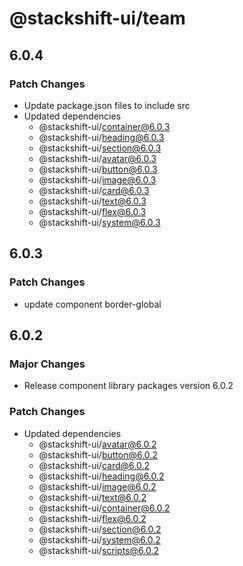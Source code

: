 # @stackshift-ui/team

## 6.0.4

### Patch Changes

- Update package.json files to include src
- Updated dependencies
  - @stackshift-ui/container@6.0.3
  - @stackshift-ui/heading@6.0.3
  - @stackshift-ui/section@6.0.3
  - @stackshift-ui/avatar@6.0.3
  - @stackshift-ui/button@6.0.3
  - @stackshift-ui/image@6.0.3
  - @stackshift-ui/card@6.0.3
  - @stackshift-ui/text@6.0.3
  - @stackshift-ui/flex@6.0.3
  - @stackshift-ui/system@6.0.3

## 6.0.3

### Patch Changes

- update component border-global

## 6.0.2

### Major Changes

- Release component library packages version 6.0.2

### Patch Changes

- Updated dependencies
  - @stackshift-ui/avatar@6.0.2
  - @stackshift-ui/button@6.0.2
  - @stackshift-ui/card@6.0.2
  - @stackshift-ui/heading@6.0.2
  - @stackshift-ui/image@6.0.2
  - @stackshift-ui/text@6.0.2
  - @stackshift-ui/container@6.0.2
  - @stackshift-ui/flex@6.0.2
  - @stackshift-ui/section@6.0.2
  - @stackshift-ui/system@6.0.2
  - @stackshift-ui/scripts@6.0.2
